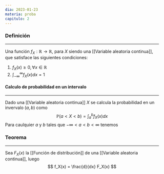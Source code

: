```yaml
---
dia: 2023-01-23
materia: proba
capitulo: 2
---
```

### Definición
---
Una función $f_X : \mathbb{R} \to \mathbb{R}$, para $X$ siendo una [[Variable aleatoria continua]], que satisface las siguientes condiciones:

1) $f_X(x) \geq 0, \forall x \in \mathbb{R}$
2) $\int_{-\infty}^{\infty} f_X(x) dx = 1$


#### Calculo de probabilidad en un intervalo
---
Dado una [[Variable aleatoria continua]] $X$ se calcula la probabilidad en un invervalo $(a, b)$ como 
$$ \mathbb{P}(a < X < b) = \int_a^b f_X(x) dx $$
Para caulquier $a$ y $b$ tales que $-\infty < a < b < \infty$ tenemos 


### Teorema
---
Sea $F_X(x)$ la [[Función de distribución]] de una [[Variable aleatoria continua]], luego 
$$ f_X(x) = \frac{d}{dx} F_X(x) $$
